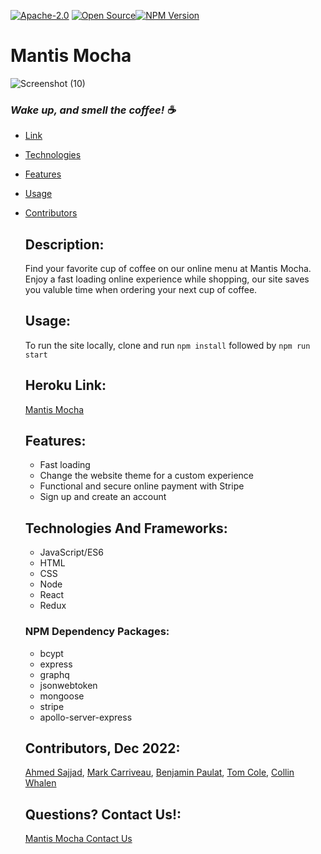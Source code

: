 [![Apache-2.0](https://img.shields.io/badge/Apache-License-blue.svg)](https://opensource.org/licenses/Apache-2.0)  [![Open Source](https://badges.frapsoft.com/os/v1/open-source.svg?v=103)](https://opensource.org/)[![NPM Version](https://img.shields.io/npm/v/npm.svg?style=flat)]()

# Mantis Mocha
![Screenshot (10)](https://user-images.githubusercontent.com/88279562/151873213-49d4f187-12c1-4ff0-90dc-1f6c1563dde0.jpg)

### *Wake up, and smell the coffee! ☕*
  
* [Link](#heroku-link)
* [Technologies](#technologies-and-frameworks)
* [Features](#features)
* [Usage](#usage)
* [Contributors](#contributors-dec-2022)




  ## Description: 
  Find your favorite cup of coffee on our online menu at Mantis Mocha. 
  Enjoy a fast loading online experience while shopping,
  our site saves you valuble time when ordering your next cup of coffee.

  ## Usage:
   To run the site locally, clone and run `npm install` followed by `npm run start`
   
  ## Heroku Link: 
  [Mantis Mocha](https://mantismocha.herokuapp.com/)
    
  ## Features:
  - Fast loading
  - Change the website theme for a custom experience
  - Functional and secure online payment with Stripe
  - Sign up and create an account


  ## Technologies And Frameworks:
    - JavaScript/ES6
    - HTML
    - CSS
    - Node
    - React
    - Redux
    
     ### NPM Dependency Packages:
    - bcypt
    - express
    - graphq
    - jsonwebtoken
    - mongoose 
    - stripe
    - apollo-server-express
       
  ## Contributors, Dec 2022:
  [Ahmed Sajjad](https://github.com/Ahmed-Sajjad111), [Mark Carriveau](https://github.com/mjbc53), [Benjamin Paulat](https://github.com/BenPaulat), [Tom Cole](https://github.com/Caeldeth), [Collin Whalen](https://github.com/Collin-W)

  ## Questions? Contact Us!:
  [Mantis Mocha Contact Us](mailto:mantismocha@gmail.com)
                                                  

